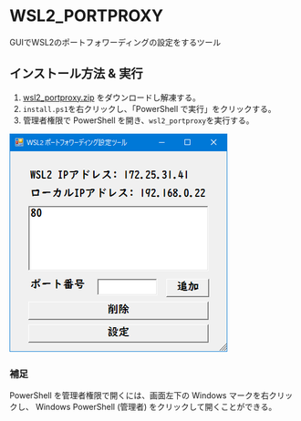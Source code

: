 # WSL2_PORTPROXY

GUIでWSL2のポートフォワーディングの設定をするツール

## インストール方法 & 実行

1. [wsl2_portproxy.zip](wsl2_portproxy.zip) をダウンロードし解凍する。
1. `install.ps1`を右クリックし、「PowerShell で実行」をクリックする。
1. 管理者権限で PowerShell を開き、`wsl2_portproxy`を実行する。

![](screenshot.png)

### 補足
PowerShell を管理者権限で開くには、画面左下の Windows マークを右クリックし、
Windows PowerShell (管理者) をクリックして開くことができる。